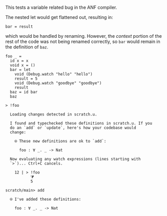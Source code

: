 This tests a variable related bug in the ANF compiler.

The nested let would get flattened out, resulting in:

``` 
bar = result
```

which would be handled by renaming. However, the *context* portion of
the rest of the code was not being renamed correctly, so `bar` would
remain in the definition of `baz`.

``` unison
foo _ =
  id x = x
  void x = ()
  bar = let
    void (Debug.watch "hello" "hello")
    result = 5
    void (Debug.watch "goodbye" "goodbye")
    result
  baz = id bar
  baz

> !foo
```

``` ucm
  Loading changes detected in scratch.u.

  I found and typechecked these definitions in scratch.u. If you
  do an `add` or `update`, here's how your codebase would
  change:
  
    ⍟ These new definitions are ok to `add`:
    
      foo : ∀ _. _ -> Nat
  
  Now evaluating any watch expressions (lines starting with
  `>`)... Ctrl+C cancels.

    12 | > !foo
           ⧩
           5

```

``` ucm
scratch/main> add

  ⍟ I've added these definitions:
  
    foo : ∀ _. _ -> Nat

```
